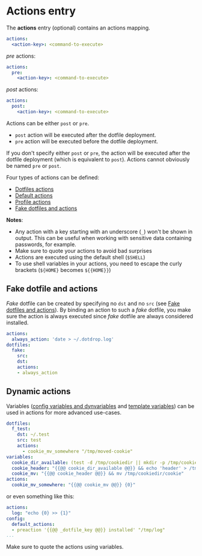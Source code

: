 # Actions entry

The **actions** entry (optional) contains an actions mapping.

```yaml
actions:
  <action-key>: <command-to-execute>
```

*pre* actions:
```yaml
actions:
  pre:
    <action-key>: <command-to-execute>
```

*post* actions:
```yaml
actions:
  post:
    <action-key>: <command-to-execute>
```

Actions can be either `post` or `pre`.

* `post` action will be executed after the dotfile deployment.
* `pre` action will be executed before the dotfile deployment.

If you don't specify either `post` or `pre`, the action will be executed
after the dotfile deployment (which is equivalent to `post`).
Actions cannot obviously be named `pre` or `post`.

Four types of actions can be defined:

* [Dotfiles actions](config-dotfiles.md#dotfile-actions)
* [Default actions](config-config.md#default_actions-entry)
* [Profile actions](config-profiles.md#profile-actions-entry)
* [Fake dotfiles and actions](config-actions.md#fake-dotfile-and-actions)

**Notes**:

* Any action with a key starting with an underscore (`_`) won't be shown in output. This can be useful when working with sensitive data containing passwords, for example.
* Make sure to quote your actions to avoid bad surprises
* Actions are executed using the default shell (`$SHELL`)
* To use shell variables in your actions, you need to escape the curly brackets (`${HOME}` becomes `${{HOME}}`)

## Fake dotfile and actions

*Fake* dotfile can be created by specifying no `dst` and no `src` (see [Fake dotfiles and actions](config-actions.md#fake-dotfile-and-actions)).
By binding an action to such a *fake* dotfile, you make sure the action is always executed since
*fake* dotfile are always considered installed.

```yaml
actions:
  always_action: 'date > ~/.dotdrop.log'
dotfiles:
  fake:
    src:
    dst:
    actions:
    - always_action
```

## Dynamic actions

Variables ([config variables and dynvariables](config-file.md#variables)
and [template variables](../template/template-variables.md)) can be used
in actions for more advanced use-cases.

```yaml
dotfiles:
  f_test:
    dst: ~/.test
    src: test
    actions:
      - cookie_mv_somewhere "/tmp/moved-cookie"
variables:
  cookie_dir_available: (test -d /tmp/cookiedir || mkdir -p /tmp/cookiedir)
  cookie_header: "{{@@ cookie_dir_available @@}} && echo 'header' > /tmp/cookiedir/cookie"
  cookie_mv: "{{@@ cookie_header @@}} && mv /tmp/cookiedir/cookie"
actions:
  cookie_mv_somewhere: "{{@@ cookie_mv @@}} {0}"
```

or even something like this:
```yaml
actions:
  log: "echo {0} >> {1}"
config:
  default_actions:
  - preaction '{{@@ _dotfile_key @@}} installed' "/tmp/log"
...
```

Make sure to quote the actions using variables.